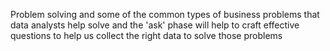 Problem solving and some of the common types of business problems that data analysts help solve and the 'ask' phase will help to craft effective questions to help us collect the right data to solve those problems
